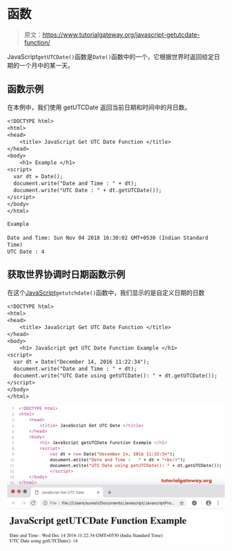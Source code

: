 # 函数

> 原文：<https://www.tutorialgateway.org/javascript-getutcdate-function/>

JavaScript`getUTCDate()`函数是`Date()`函数中的一个，它根据世界时返回给定日期的一个月中的某一天。

## 函数示例

在本例中，我们使用 getUTCDate 返回当前日期和时间中的月日数。

```
<!DOCTYPE html>
<html>
<head>
    <title> JavaScript Get UTC Date Function </title>
</head>
<body>
    <h1> Example </h1>
<script>
  var dt = Date();  
  document.write("Date and Time : " + dt);
  document.write("UTC Date : " + dt.getUTCDate());
</script>
</body>
</html>
```

```
Example

Date and Time: Sun Nov 04 2018 16:30:02 GMT+0530 (Indian Standard Time)
UTC Date : 4
```

## 获取世界协调时日期函数示例

在这个[JavaScript](https://www.tutorialgateway.org/javascript/)`getutchdate()`函数中，我们显示的是自定义日期的日数

```
<!DOCTYPE html>
<html>
<head>
    <title> JavaScript Get UTC Date Function </title>
</head>
<body>
    <h1> JavaScript get UTC Date Function Example </h1>
<script>
  var dt = Date("December 14, 2016 11:22:34");
  document.write("Date and Time : " + dt);
  document.write("UTC Date using getUTCDate(): " + dt.getUTCDate());
</script>
</body>
</html>
```

![JavaScript getUTCDate Function 2](img/695e0a0b5fbd351cf28e88d2d27c56d8.png)